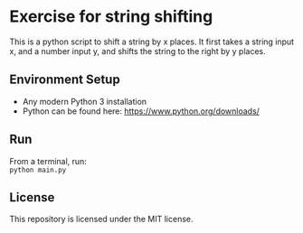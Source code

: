 # Exercise for string shifting

This is a python script to shift a string by x places. It first takes a string input x, and a number input y, and shifts the string to the right by y places.


## Environment Setup
* Any modern Python 3 installation
* Python can be found here: https://www.python.org/downloads/

## Run
From a terminal, run:  
`python main.py`

## License
This repository is licensed under the MIT license.

